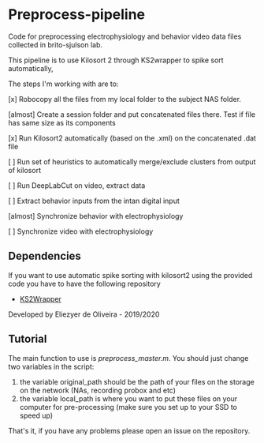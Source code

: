 # Preprocess-pipeline
Code for preprocessing electrophysiology and behavior video data files collected in brito-sjulson lab.

This pipeline is to use Kilosort 2 through KS2wrapper to spike sort automatically,

The steps I'm working with are to:

[x] Robocopy all the files from my local folder to the subject NAS folder.

[almost] Create a session folder and put concatenated files there. Test if file has same size as its components

[x] Run Kilosort2 automatically (based on the .xml) on the concatenated .dat file

[ ] Run set of heuristics to automatically merge/exclude clusters from output of kilosort

[ ] Run DeepLabCut on video, extract data

[ ] Extract behavior inputs from the intan digital input

[almost] Synchronize behavior with electrophysiology

[ ] Synchronize video with electrophysiology

## Dependencies

If you want to use automatic spike sorting with kilosort2 using the provided code you have to have the following repository
- [KS2Wrapper](https://github.com/SjulsonLab/Kilosort2Wrapper)

Developed by Eliezyer de Oliveira - 2019/2020

## Tutorial

The main function to use is *preprocess_master.m*. You should just change two variables in the script:
1) the variable original_path should be the path of your files on the storage on the network (NAs, recording probox and etc)
2) the variable local_path is where you want to put these files on your computer for pre-processing (make sure you set up to your SSD to speed up)

That's it, if you have any problems please open an issue on the repository.
